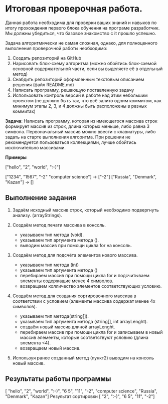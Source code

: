 # Итоговая проверочная работа.

Данная работа необходима для проверки ваших знаний и навыков по итогу 
прохождения первого блока обучения на програме разработчик. 
Мы должны убедиться, что базовое знакомство с it прошло успешно.

Задача алгоритмически не самая сложная, однако, для полноценного выполнения 
проверочной работы необходимо:
1. Создать репозиторий на GitHub
2. Нарисовать блок-схему алгоритма (можно обойтись блок-схемой основной
содержательной части, если вы выделяете её в отдельный метод)
3. Снабдить репозиторий оформленным текстовым описанием решения (файл 
README.md)
4. Написать программу, решающую поставленную задачу
5. Использовать контроль версий в работе над этим небольшим проектом 
(не должно быть так, что всё залито одним коммитом, как минимум этапы 
2, 3, и 4 должны быть расположены в разных коммитах)

**Задача**: Написать программу, которая из имеющегося массива строк 
формирует массив из строк, длина которых меньше, либо равна 3 символа.
Первоначальный массив можно ввести с клавиатуры, либо задать на старте
выполнения алгоритма. При решении не рекомендуется пользоваться 
коллекциями, лучше обойтись исключительно массивами.

**Примеры**

["hello", "2", "world", ":-)"]

["1234", "1567", "-2" "computer science"] -> ["-2"]
["Russia", "Denmark", "Kazan"] -> []

## Выполнение задания

1. Задаём исходный массив строк, который необходимо подвергнуть анализу.
(arrayStrings).

2. Создаём метод печати массива в консоль.
   + указываем тип метода (void).
   + указываем тип аргумента метода ().
   + выводим массив при помощи цикла for на консоль.

3. Создаём метод для подсчёта элементов нового массива.
   + указываем тип метода (int)
   + указываем тип аргумента метода ()
   + перебираем массив при помощи цикла for и подсчитываем элементы 
   содержащие менее 4 символов.
   + возвращаем колличество элементов соответствующих условию.
   

4. Создаём метод для создания сортировочного массива в соответствии 
с условием (элементы массива содержат менее 4х символов).
   + указываем тип метода(string[]).
   + указываем тип аргумента метода (string[], int arrayLenght).
   + создаём новый массив длиной arrayLenght.
   + перебираем массив при помощи цикла for и записываем в новый массив
   элементы, которые ссответствуют условию (длина элемента <4).
   + возвращаем новый массив.

5. Используя ранее созданный метод (пункт2) выводим на консоль новый массив.

## Результаты работы программы 

 [ "hello", "2", "world", ":-)", "6 5", "11", "-2", "computer
 science", "Russia", "Denmark", "Kazan"]
 Результат сортировки
 [ "2", ":-)", "6 5", "11", "-2"]


